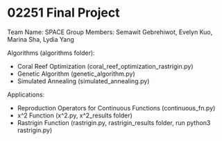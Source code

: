 # 02251 Final Project
Team Name: SPACE
Group Members: Semawit Gebrehiwot, Evelyn Kuo, Marina Sha, Lydia Yang

Algorithms (algorithms folder):
- Coral Reef Optimization (coral_reef_optimization_rastrigin.py)
- Genetic Algorithm (genetic_algorithm.py)
- Simulated Annealing (simulated_annealing.py)

Applications:
- Reproduction Operators for Continuous Functions (continuous_fn.py)
- x^2 Function (x^2.py, x^2_results folder)
- Rastrigin Function (rastrigin.py, rastrigin_results folder, run python3 rastrigin.py)

